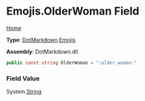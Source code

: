 # Emojis\.OlderWoman Field

[Home](../../../README.md)

**Type**: [DotMarkdown](../../README.md)\.[Emojis](../README.md)

**Assembly**: DotMarkdown\.dll

```csharp
public const string OlderWoman = ":older_woman:"
```

### Field Value

System\.[String](https://docs.microsoft.com/en-us/dotnet/api/system.string)